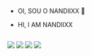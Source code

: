 - OI, SOU O NANDIIXX 🤗
- HI, I AM NANDIIXX

   ##
 
<div> 
  <a href="https://www.youtube.com/channel/UCJUq5KbYxUjSfzxzS-eojyw" target="_blank"><img src="https://img.shields.io/badge/YouTube-FF0000?style=for-the-badge&logo=youtube&logoColor=white" target="_blank"></a>
  <a href="https://instagram.com/hernandiixx" target="_blank"><img src="https://img.shields.io/badge/-Instagram-%23E4405F?style=for-the-badge&logo=instagram&logoColor=white" target="_blank"></a>
 	<a href="https://www.google.com.br/search?q=nandiixx%230531&sxsrf=ALiCzsb-_RJEubq4hU1RshP5Incu9_Zfzg%3A1657147661047&source=hp&ei=DRHGYq4sz_bWxA-YuKWoDw&iflsig=AJiK0e8AAAAAYsYfHcI_byQ-F_SH4FemQYP57IQJ9N_i&ved=0ahUKEwju5rKNrOX4AhVPu5UCHRhcCfUQ4dUDCAc&uact=5&oq=nandiixx%230531&gs_lcp=Cgdnd3Mtd2l6EAM6BwgjEOoCECc6BAgjECc6EQguEIAEELEDEIMBEMcBENEDOgsIABCABBCxAxCDAToICAAQgAQQsQM6CAguEIAEELEDOgsILhCABBCxAxCDAToECAAQQzoRCC4QgAQQsQMQgwEQxwEQowI6CgguELEDENQCEEM6DgguEIAEELEDEIMBENQCOgUILhCABDoHCC4QsQMQQzoHCAAQsQMQQzoHCC4Q1AIQQzoECC4QQzoKCC4QxwEQ0QMQQzoMCC4QxwEQowIQChBDOgYIABAKEEM6DgguEIAEELEDEMcBEK8BOgUIABCABDoHCC4QgAQQCjoLCC4QgAQQxwEQrwE6CgguELEDEIMBEAo6CAguEIAEENQCOgoIABCxAxCDARAKOggIABCxAxCDAToHCAAQsQMQDToECAAQDToKCC4QsQMQ1AIQDToHCC4QsQMQDToECC4QDToKCC4QxwEQrwEQDVD_BFi6N2CYOmgHcAB4AYABkwGIAcQRkgEEMi4xN5gBAKABAbABCg&sclient=gws-wiz" target="_blank"><img src="https://img.shields.io/badge/Twitch-9146FF?style=for-the-badge&logo=twitch&logoColor=white" target="_blank"></a>
  <a href = "mailto:sednanreh.nandes@gmail.com"><img src="https://img.shields.io/badge/-Gmail-%23333?style=for-the-badge&logo=gmail&logoColor=white" target="_blank"></a>
 

</div>
